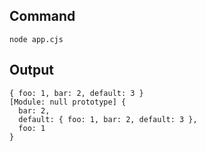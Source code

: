 ## Command

```
node app.cjs
```

## Output

```
{ foo: 1, bar: 2, default: 3 }
[Module: null prototype] {
  bar: 2,
  default: { foo: 1, bar: 2, default: 3 },
  foo: 1
}
```
